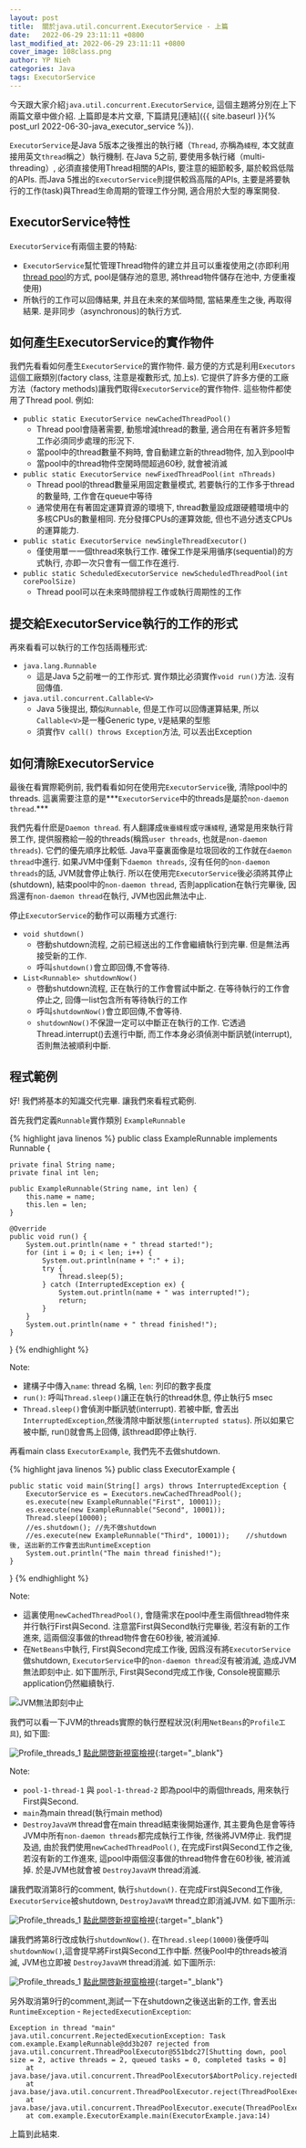 ```yaml
---
layout: post
title:  關於java.util.concurrent.ExecutorService - 上篇
date:   2022-06-29 23:11:11 +0800
last_modified_at: 2022-06-29 23:11:11 +0800
cover_image: 108class.png
author: YP Nieh
categories: Java
tags: ExecutorService
---
```


今天跟大家介紹`java.util.concurrent.ExecutorService`,  這個主題將分別在上下兩篇文章中做介紹. 上篇即是本片文章, 下篇請見[連結]({{ site.baseurl }}{% post_url 2022-06-30-java_executor_service %}).

`ExecutorService`是Java 5版本之後推出的執行緒（`Thread`, 亦稱為`綫程`, 本文就直接用英文`thread`稱之）執行機制. 在Java 5之前, 要使用多執行緒（multi-threading）, 必須直接使用Thread相關的APIs, 要注意的細節較多, 屬於較爲低階的APIs.
而Java 5推出的`ExecutorService`則提供較爲高階的APIs, 主要是將要執行的工作(task)與Thread生命周期的管理工作分開, 適合用於大型的專案開發.

## ExecutorService特性

`ExecutorService`有兩個主要的特點: 
- `ExecutorService`幫忙管理Thread物件的建立并且可以重複使用之(亦即利用[thread pool](https://zh.wikipedia.org/wiki/%E7%BA%BF%E7%A8%8B%E6%B1%A0)的方式, pool是儲存池的意思, 將thread物件儲存在池中, 方便重複使用)
- 所執行的工作可以回傳結果, 并且在未來的某個時間, 當結果產生之後, 再取得結果. 是非同步（asynchronous)的執行方式.

## 如何產生ExecutorService的實作物件

我們先看看如何產生`ExecutorService`的實作物件. 最方便的方式是利用`Executors`這個工廠類別(factory class, 注意是複數形式, 加上s). 它提供了許多方便的工廠方法（factory methods)讓我們取得`ExecutorService`的實作物件. 這些物件都使用了Thread pool. 例如: 
- `public static ExecutorService newCachedThreadPool()`
  - Thread pool會隨著需要, 動態增減thread的數量, 適合用在有著許多短暫工作必須同步處理的形況下.
  - 當pool中的thread數量不夠時, 會自動建立新的thread物件, 加入到pool中
  - 當pool中的thread物件空閑時間超過60秒, 就會被消滅
- `public static ExecutorService newFixedThreadPool​(int nThreads)`
  - Thread pool的thread數量采用固定數量模式, 若要執行的工作多于thread的數量時, 工作會在queue中等待
  - 通常使用在有著固定運算資源的環境下, thread數量設成跟硬體環境中的多核CPUs的數量相同. 充分發揮CPUs的運算效能, 但也不過分透支CPUs的運算能力.
- `public static ExecutorService newSingleThreadExecutor()`
  - 僅使用單一一個thread來執行工作. 確保工作是采用循序(sequential)的方式執行, 亦即一次只會有一個工作在進行.
- `public static ScheduledExecutorService newScheduledThreadPool​(int corePoolSize)`
  - Thread pool可以在未來時間排程工作或執行周期性的工作

## 提交給ExecutorService執行的工作的形式

再來看看可以執行的工作包括兩種形式: 
- `java.lang.Runnable`
  - 這是Java 5之前唯一的工作形式. 實作類比必須實作`void run()`方法. 沒有回傳值.
- `java.util.concurrent.Callable<V>`
  - Java 5後提出, 類似`Runnable`, 但是工作可以回傳運算結果, 所以`Callable<V>`是一種Generic type, `V`是結果的型態
  - 須實作`V call() throws Exception`方法, 可以丟出Exception

## 如何清除ExecutorService 

最後在看實際範例前, 我們看看如何在使用完`ExecutorService`後, 清除pool中的threads. 這裏需要注意的是***`ExecutorService`中的threads是屬於`non-daemon thread`.*** 

我們先看什麽是`Daemon thread`. 有人翻譯成`後臺綫程`或`守護綫程`, 通常是用來執行背景工作, 提供服務給一般的threads(稱爲`user threads`, 也就是`non-daemon threads`). 它們的優先順序比較低. Java平臺裏面像是垃圾回收的工作就在`daemon thread`中進行. 如果JVM中僅剩下`daemon threads`, 沒有任何的`non-daemon threads`的話, JVM就會停止執行. 所以在使用完`ExecutorService`後必須將其停止(shutdown), 結束pool中的`non-daemon thread`, 否則application在執行完畢後, 因爲還有`non-daemon thread`在執行, JVM也因此無法中止.

停止`ExecutorService`的動作可以兩種方式進行: 
- `void shutdown()`
  - 啓動shutdown流程, 之前已經送出的工作會繼續執行到完畢. 但是無法再接受新的工作. 
  - 呼叫`shutdown()`會立即回傳,不會等待.
- `List<Runnable> shutdownNow()`
  - 啓動shutdown流程, 正在執行的工作會嘗試中斷之. 在等待執行的工作會停止之, 回傳一list包含所有等待執行的工作
  - 呼叫`shutdownNow()`會立即回傳,不會等待.
  - `shutdownNow()`不保證一定可以中斷正在執行的工作. 它透過Thread.interrupt()去進行中斷, 而工作本身必須偵測中斷訊號(interrupt), 否則無法被順利中斷. 

## 程式範例

好! 我們將基本的知識交代完畢. 讓我們來看程式範例.

首先我們定義`Runnable`實作類別 `ExampleRunnable`

{% highlight java linenos %}
public class ExampleRunnable implements Runnable {

    private final String name;
    private final int len;

    public ExampleRunnable(String name, int len) {
        this.name = name;
        this.len = len;
    }

    @Override
    public void run() {
        System.out.println(name + " thread started!");
        for (int i = 0; i < len; i++) {
            System.out.println(name + ":" + i);
            try {
                Thread.sleep(5); 
            } catch (InterruptedException ex) {
                System.out.println(name + " was interrupted!");
                return;
            }
        }
        System.out.println(name + " thread finished!");
    }
}
{% endhighlight %}

Note:
- 建構子中傳入`name`: thread 名稱, `len`: 列印的數字長度
- `run()`: 呼叫`Thread.sleep()`讓正在執行的thread休息, 停止執行5 msec
- `Thread.sleep()`會偵測中斷訊號(interrupt). 若被中斷, 會丟出`InterruptedException`,然後清除中斷狀態(`interrupted status`). 所以如果它被中斷, run()就會馬上回傳, 該thread即停止執行.

再看main class `ExecutorExample`, 我們先不去做shutdown.

{% highlight java linenos %}
public class ExecutorExample {

    public static void main(String[] args) throws InterruptedException {
        ExecutorService es = Executors.newCachedThreadPool();
        es.execute(new ExampleRunnable("First", 10001));
        es.execute(new ExampleRunnable("Second", 10001));        
        Thread.sleep(10000);
        //es.shutdown(); //先不做shutdown
        //es.execute(new ExampleRunnable("Third", 10001));    //shutdown後, 送出新的工作會丟出RuntimeException
        System.out.println("The main thread finished!");
    }
}
{% endhighlight %}

Note:
- 這裏使用`newCachedThreadPool()`, 會隨需求在pool中產生兩個thread物件來并行執行First與Second. 注意當First與Second執行完畢後, 若沒有新的工作進來, 這兩個沒事做的thread物件會在60秒後, 被消滅掉.
- 在`NetBeans`中執行, First與Second完成工作後, 因爲沒有將`ExecutorService`做shutdown,  `ExecutorService`中的`non-daemon thread`沒有被消滅, 造成JVM無法即刻中止. 如下圖所示, First與Second完成工作後, Console視窗顯示application仍然繼續執行.

![JVM無法即刻中止](/classroom/assets/images/post220629/post220629_1.PNG)

我們可以看一下JVM的threads實際的執行歷程狀況(利用`NetBeans`的`Profile工具`), 如下圖:

![Profile_threads_1](/classroom/assets/images/post220629/post220629_2.PNG)
[點此開啓新視窗檢視](/classroom/assets/images/post220629/post220629_2.PNG){:target="_blank"}

Note:
- `pool-1-thread-1` 與 `pool-1-thread-2` 即為pool中的兩個threads, 用來執行First與Second. 
- `main`為main thread(執行main method)
- `DestroyJavaVM` thread會在main thread結束後開始運作, 其主要角色是會等待JVM中所有`non-daemon threads`都完成執行工作後, 然後將JVM停止. 我們提及過, 由於我們使用`newCachedThreadPool()`, 在完成First與Second工作之後, 若沒有新的工作進來, 這pool中兩個沒事做的thread物件會在60秒後, 被消滅掉. 於是JVM也就會被 `DestroyJavaVM` thread消滅.

讓我們取消第8行的comment, 執行`shutdown()`. 在完成First與Second工作後, `ExecutorService`被shutdown, `DestroyJavaVM` thread立即消滅JVM. 如下圖所示:

![Profile_threads_1](/classroom/assets/images/post220629/post220629_3.PNG)
[點此開啓新視窗檢視](/classroom/assets/images/post220629/post220629_3.PNG){:target="_blank"}

讓我們將第8行改成執行`shutdownNow()`. 在`Thread.sleep(10000)`後便呼叫`shutdownNow()`,這會提早將First與Second工作中斷. 然後Pool中的threads被消滅, JVM也立即被 `DestroyJavaVM` thread消滅. 如下圖所示:

![Profile_threads_1](/classroom/assets/images/post220629/post220629_4.PNG)
[點此開啓新視窗檢視](/classroom/assets/images/post220629/post220629_4.PNG){:target="_blank"}

另外取消第9行的comment,測試一下在shutdown之後送出新的工作, 會丟出`RuntimeException` - `RejectedExecutionException`:

```
Exception in thread "main" java.util.concurrent.RejectedExecutionException: Task com.example.ExampleRunnable@dd3b207 rejected from java.util.concurrent.ThreadPoolExecutor@551bdc27[Shutting down, pool size = 2, active threads = 2, queued tasks = 0, completed tasks = 0]
	at java.base/java.util.concurrent.ThreadPoolExecutor$AbortPolicy.rejectedExecution(ThreadPoolExecutor.java:2055)
	at java.base/java.util.concurrent.ThreadPoolExecutor.reject(ThreadPoolExecutor.java:825)
	at java.base/java.util.concurrent.ThreadPoolExecutor.execute(ThreadPoolExecutor.java:1355)
	at com.example.ExecutorExample.main(ExecutorExample.java:14)
 ```

上篇到此結束.
